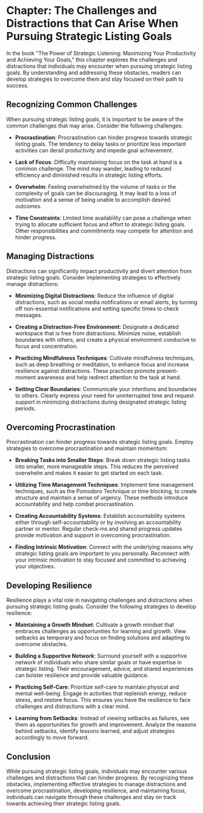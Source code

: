 Chapter: The Challenges and Distractions that Can Arise When Pursuing Strategic Listing Goals
=============================================================================================

In the book "The Power of Strategic Listening: Maximizing Your Productivity and Achieving Your Goals," this chapter explores the challenges and distractions that individuals may encounter when pursuing strategic listing goals. By understanding and addressing these obstacles, readers can develop strategies to overcome them and stay focused on their path to success.

Recognizing Common Challenges
-----------------------------

When pursuing strategic listing goals, it is important to be aware of the common challenges that may arise. Consider the following challenges:

* **Procrastination**: Procrastination can hinder progress towards strategic listing goals. The tendency to delay tasks or prioritize less important activities can derail productivity and impede goal achievement.

* **Lack of Focus**: Difficulty maintaining focus on the task at hand is a common challenge. The mind may wander, leading to reduced efficiency and diminished results in strategic listing efforts.

* **Overwhelm**: Feeling overwhelmed by the volume of tasks or the complexity of goals can be discouraging. It may lead to a loss of motivation and a sense of being unable to accomplish desired outcomes.

* **Time Constraints**: Limited time availability can pose a challenge when trying to allocate sufficient focus and effort to strategic listing goals. Other responsibilities and commitments may compete for attention and hinder progress.

Managing Distractions
---------------------

Distractions can significantly impact productivity and divert attention from strategic listing goals. Consider implementing strategies to effectively manage distractions:

* **Minimizing Digital Distractions**: Reduce the influence of digital distractions, such as social media notifications or email alerts, by turning off non-essential notifications and setting specific times to check messages.

* **Creating a Distraction-Free Environment**: Designate a dedicated workspace that is free from distractions. Minimize noise, establish boundaries with others, and create a physical environment conducive to focus and concentration.

* **Practicing Mindfulness Techniques**: Cultivate mindfulness techniques, such as deep breathing or meditation, to enhance focus and increase resilience against distractions. These practices promote present-moment awareness and help redirect attention to the task at hand.

* **Setting Clear Boundaries**: Communicate your intentions and boundaries to others. Clearly express your need for uninterrupted time and request support in minimizing distractions during designated strategic listing periods.

Overcoming Procrastination
--------------------------

Procrastination can hinder progress towards strategic listing goals. Employ strategies to overcome procrastination and maintain momentum:

* **Breaking Tasks into Smaller Steps**: Break down strategic listing tasks into smaller, more manageable steps. This reduces the perceived overwhelm and makes it easier to get started on each task.

* **Utilizing Time Management Techniques**: Implement time management techniques, such as the Pomodoro Technique or time blocking, to create structure and maintain a sense of urgency. These methods introduce accountability and help combat procrastination.

* **Creating Accountability Systems**: Establish accountability systems either through self-accountability or by involving an accountability partner or mentor. Regular check-ins and shared progress updates provide motivation and support in overcoming procrastination.

* **Finding Intrinsic Motivation**: Connect with the underlying reasons why strategic listing goals are important to you personally. Reconnect with your intrinsic motivation to stay focused and committed to achieving your objectives.

Developing Resilience
---------------------

Resilience plays a vital role in navigating challenges and distractions when pursuing strategic listing goals. Consider the following strategies to develop resilience:

* **Maintaining a Growth Mindset**: Cultivate a growth mindset that embraces challenges as opportunities for learning and growth. View setbacks as temporary and focus on finding solutions and adapting to overcome obstacles.

* **Building a Supportive Network**: Surround yourself with a supportive network of individuals who share similar goals or have expertise in strategic listing. Their encouragement, advice, and shared experiences can bolster resilience and provide valuable guidance.

* **Practicing Self-Care**: Prioritize self-care to maintain physical and mental well-being. Engage in activities that replenish energy, reduce stress, and restore focus. This ensures you have the resilience to face challenges and distractions with a clear mind.

* **Learning from Setbacks**: Instead of viewing setbacks as failures, see them as opportunities for growth and improvement. Analyze the reasons behind setbacks, identify lessons learned, and adjust strategies accordingly to move forward.

Conclusion
----------

While pursuing strategic listing goals, individuals may encounter various challenges and distractions that can hinder progress. By recognizing these obstacles, implementing effective strategies to manage distractions and overcome procrastination, developing resilience, and maintaining focus, individuals can navigate through these challenges and stay on track towards achieving their strategic listing goals.
